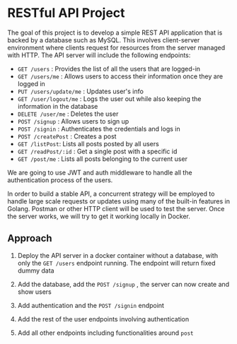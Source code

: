 # RESTful API Project
The goal of this project is to develop a simple REST API application that is backed by a database such as MySQL. This involves client-server environment where clients request for resources from the server managed with HTTP. The API server will include the following endpoints:
- `GET /users` : Provides the list of all the users that are logged-in
- `GET /users/me` : Allows users to access their information once they are logged in
- `PUT /users/update/me` : Updates user's info
- `GET /user/logout/me` : Logs the user out while also keeping the information in the database
- `DELETE /user/me` : Deletes the user 
- `POST /signup` : Allows users to sign up
- `POST /signin` : Authenticates the credentials and logs in
- `POST /createPost` : Creates a post
- `GET /listPost`: Lists all posts posted by all users
- `GET /readPost/:id` : Get a single post with a specific id
- `GET /post/me` : Lists all posts belonging to the current user

We are going to use JWT and auth middleware to handle all the authentication process of the users. 

In order to build a stable API, a concurrent strategy will be employed to handle large scale requests or updates using many of the built-in features in Golang. Postman or other HTTP client will be used to test the server. Once the server works, we will try to get it working locally in Docker.

## Approach ##
1. Deploy the API server in a docker container without a database, with only the `GET /users` endpoint running. The endpoint will return fixed dummy data

2. Add the database, add the `POST /signup` , the server can now create and show users

3. Add authentication and the `POST /signin` endpoint

4. Add the rest of the user endpoints involving authentication

5. Add all other endpoints including functionalities around `post`


